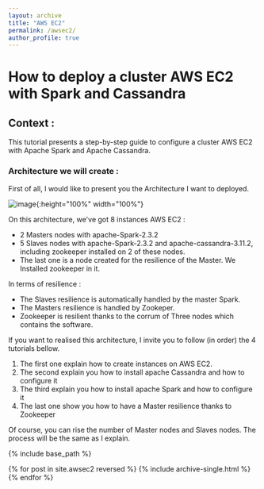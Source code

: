 ```yaml
---
layout: archive
title: "AWS EC2"
permalink: /awsec2/
author_profile: true
---
```


# How to deploy a cluster AWS EC2 with Spark and Cassandra

## Context : 

This tutorial presents a step-by-step guide to configure a cluster AWS EC2 with Apache Spark and Apache Cassandra. 

### Architecture we will create : 

First of all, I would like to present you the Architecture I want to deployed. 

![image](https://AnthonyHoudaille.github.io/images/Architecture_luster.png){:height="100%" width="100%"}

On this architecture, we've got 8 instances AWS EC2 : 

* 2 Masters nodes with apache-Spark-2.3.2
* 5 Slaves nodes with apache-Spark-2.3.2 and apache-cassandra-3.11.2, including zookeeper installed on 2 of these nodes.
* The last one is a node created for the resilience of the Master. We Installed zookeeper in it.

In terms of resilience : 

* The Slaves resilience is automatically handled by the master Spark. 
* The Masters resilience is handled by Zookeper.
* Zookeeper is resilient thanks to the corrum of Three nodes which contains the software.


If you want to realised this architecture, I invite you to follow (in order) the 4 tutorials bellow.

1. The first one explain how to create instances on AWS EC2.
2. The second explain you how to install apache Cassandra and how to configure it
3. The third explain you how to install apache Spark and how to configure it
4. The last one show you how to have a Master resilience thanks to Zookeeper

Of course, you can rise the number of Master nodes and Slaves nodes. The process will be the same as I explain. 

{% include base_path %}

{% for post in site.awsec2 reversed %}
  {% include archive-single.html %}
{% endfor %}


